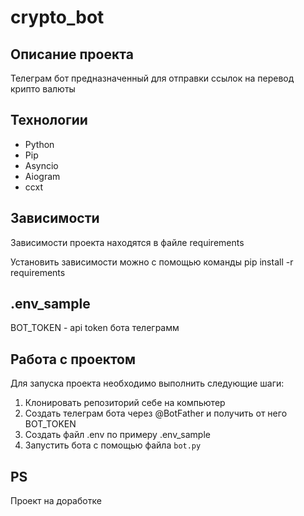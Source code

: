 # crypto_bot

## Описание проекта
Телеграм бот предназначенный для отправки ссылок на перевод крипто валюты

## Технологии
- Python
- Pip
- Asyncio
- Aiogram
- ccxt

## Зависимости
Зависимости проекта находятся в файле requirements

Установить зависимости можно с помощью команды pip install -r requirements

## .env_sample
BOT_TOKEN - api token бота телеграмм

## Работа с проектом
Для запуска проекта необходимо выполнить следующие шаги:
1) Клонировать репозиторий себе на компьютер
2) Создать телеграм бота через @BotFather и получить от него BOT_TOKEN
3) Создать файл .env по примеру .env_sample
4) Запустить бота с помощью файла `bot.py`

## PS
Проект на доработке